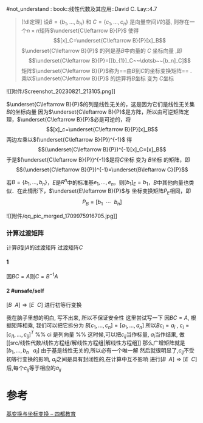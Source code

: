 #not_understand : book::线性代数及其应用::David C. Lay::4.7


> [!dl定理] 
> 设$B= \{b_{1},\dots,b_n\}$ 和 $C= \{c_{1},\dots,c_n\}$ 是向量空间$V$的基, 则存在一个$n\times n$矩阵$\underset{C\leftarrow B}{P}$ 使得 $$[x]_C=\underset{C\leftarrow B}{P}[x]_B$$ $\underset{C\leftarrow B}{P}$ 的列是基$B$中向量的 $C$ 坐标向量 ,即$$\underset{C\leftarrow B}{P}=[[b_{1}]_C~~\dotsb~~[b_n]_C]$$
> 矩阵$\underset{C\leftarrow B}{P}$称为==由$B$到$C$的坐标变换矩阵==  . 乘以$\underset{C\leftarrow B}{P}$ 的运算将$B$坐标 变为 $C$坐标


![[附件/Screenshot_20230821_213105.png]]


$\underset{C\leftarrow B}{P}$的列是线性无关的，这是因为它们是线性无关集$B$的坐标向量
因为$\underset{C\leftarrow B}{P}$是方阵，所以由可逆矩阵定理，$\underset{C\leftarrow B}{P}$必是可逆的，将$$[x]_c=\underset{C\leftarrow B}{P}[x]_B$$两边左乘以$(\underset{C\leftarrow B}{P})^{-1}$ 得$$(\underset{C\leftarrow B}{P})^{-1}[x]_C=[x]_B$$于是$(\underset{C\leftarrow B}{P})^{-1}$是将$C$坐标 变为 $B$坐标 的矩阵，即$$(\underset{C\leftarrow B}{P})^{-1}=\underset{B\leftarrow C}{P}$$


若$B= \{b_{1},\dots,b_n\}$，$E$是$R^{n}$中的标准基$e_1,\dots,e_{n}$，则$[b_{1}]_E=b_{1}$，$B$中其他向量也类似．在此情形下，$\underset{E\leftarrow B}{P}$与 坐标变换矩阵$P_E$相同，即$$P_B=[b_{1}~~\dotsb~~b_n]$$

![[附件/qq_pic_merged_1709975916705.jpg]]

### 计算过渡矩阵
计算$B$到$A$的过渡矩阵
过渡矩阵$C$
#### 1
因$BC=A$则$C=B^{-1}A$
#### 2 #unsafe/self 
$[B~~A]\Longrightarrow [E~~C]$ 进行初等行变换

我在脑子里想的明白, 写不出来, 所以不保证安全性
这里尝试写一下
因$BC=A$, 
根据矩阵相乘, 我们可以把它拆分为  $B[c_{1},...,c_{n}]=[a_{1},...,a_{n}]$
所以$Bc_{i}=a_{i}$ , $c_{i}=[c_{i1},...,c_{ij}]^{T}$ %% ci 是列向量 %%
这时候,可以把$c_{ij}$当作标量, $a_{i}$当作结果, 做[[src/线性代数/线性方程组/解线性方程组|解线性方程组]]
那么广增矩阵就是 $[b_{1},...,b_{n}~~~a_{i}]$
由于基是线性无关的,所以必有一个唯一解
然后就很明显了,$c_{ij}$不受初等行变换的影响, $a_{i}$之间是具有封闭性的,在计算中互不影响
进行$[B~~A]\Longrightarrow [E~~C]$后,每个$c_{ij}$等于相应的$a_{ij}$

# 参考
[基变换与坐标变换 – 四都教育](https://www.sudoedu.com/%e7%ba%bf%e6%80%a7%e4%bb%a3%e6%95%b0%e8%a7%86%e9%a2%91%e8%af%be%e7%a8%8b/%e7%ba%bf%e6%80%a7%e7%a9%ba%e9%97%b4%e4%b8%8e%e7%ba%bf%e6%80%a7%e5%8f%98%e6%8d%a2/%e5%9f%ba%e5%8f%98%e6%8d%a2%e4%b8%8e%e5%9d%90%e6%a0%87%e5%8f%98%e6%8d%a2/)
